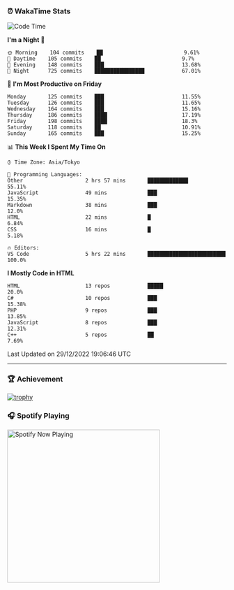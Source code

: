 ### ⏰ WakaTime Stats


<!--START_SECTION:waka-->
![Code Time](http://img.shields.io/badge/Code%20Time-506%20hrs%203%20mins-blue)

**I'm a Night 🦉** 

```text
🌞 Morning    104 commits    ██                          9.61% 
🌆 Daytime    105 commits    ██                          9.7% 
🌃 Evening    148 commits    ███                         13.68% 
🌙 Night      725 commits    ████████████████            67.01%

```
📅 **I'm Most Productive on Friday** 

```text
Monday       125 commits    ███                         11.55% 
Tuesday      126 commits    ███                         11.65% 
Wednesday    164 commits    ███                         15.16% 
Thursday     186 commits    ████                        17.19% 
Friday       198 commits    ████                        18.3% 
Saturday     118 commits    ██                          10.91% 
Sunday       165 commits    ███                         15.25%

```


📊 **This Week I Spent My Time On** 

```text
⌚︎ Time Zone: Asia/Tokyo

💬 Programming Languages: 
Other                    2 hrs 57 mins       █████████████               55.11% 
JavaScript               49 mins             ███                         15.35% 
Markdown                 38 mins             ███                         12.0% 
HTML                     22 mins             █                           6.84% 
CSS                      16 mins             █                           5.18%

🔥 Editors: 
VS Code                  5 hrs 22 mins       █████████████████████████   100.0%

```

**I Mostly Code in HTML** 

```text
HTML                     13 repos            █████                       20.0% 
C#                       10 repos            ███                         15.38% 
PHP                      9 repos             ███                         13.85% 
JavaScript               8 repos             ███                         12.31% 
C++                      5 repos             ██                          7.69%

```



 Last Updated on 29/12/2022 19:06:46 UTC
<!--END_SECTION:waka-->

---

### 🏆 Achievement

[![trophy](https://github-profile-trophy.vercel.app/?username=Slime-hatena&theme=flat&no-bg=true&no-frame=true&column=8)](https://github.com/ryo-ma/github-profile-trophy)

### 🎧 Spotify Playing

[<img src="https://spotify-now-playing-slime-hatena.vercel.app/api/spotify-playing" alt="Spotify Now Playing" width="350" />](https://open.spotify.com/user/slime_hatena)

<!--
**Slime-hatena/Slime-hatena** is a ✨ _special_ ✨ repository because its `README.md` (this file) appears on your GitHub profile.

Here are some ideas to get you started:

- 🔭 I’m currently working on ...
- 🌱 I’m currently learning ...
- 👯 I’m looking to collaborate on ...
- 🤔 I’m looking for help with ...
- 💬 Ask me about ...
- 📫 How to reach me: ...
- 😄 Pronouns: ...
- ⚡ Fun fact: ...
-->
